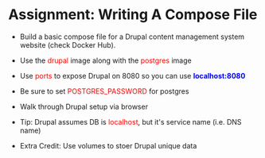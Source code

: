 # Assignment: Writing A Compose File #

* Build a basic compose file for a Drupal content management system website (check Docker Hub).

* Use the <span style="color:red">drupal</span> image along with the <span style="color:red">postgres</span> image

* Use <span style="color:red">ports</span> to expose Drupal on 8080 so you can use <span style="color:blue">__localhost:8080__</span>

* Be sure to set <span style="color:red">POSTGRES_PASSWORD</span> for postgres

* Walk through Drupal setup via browser

* Tip: Drupal assumes DB is <span style="color:red">localhost</span>, but it's service name (i.e. DNS name)

* Extra Credit: Use volumes to stoer Drupal unique data 